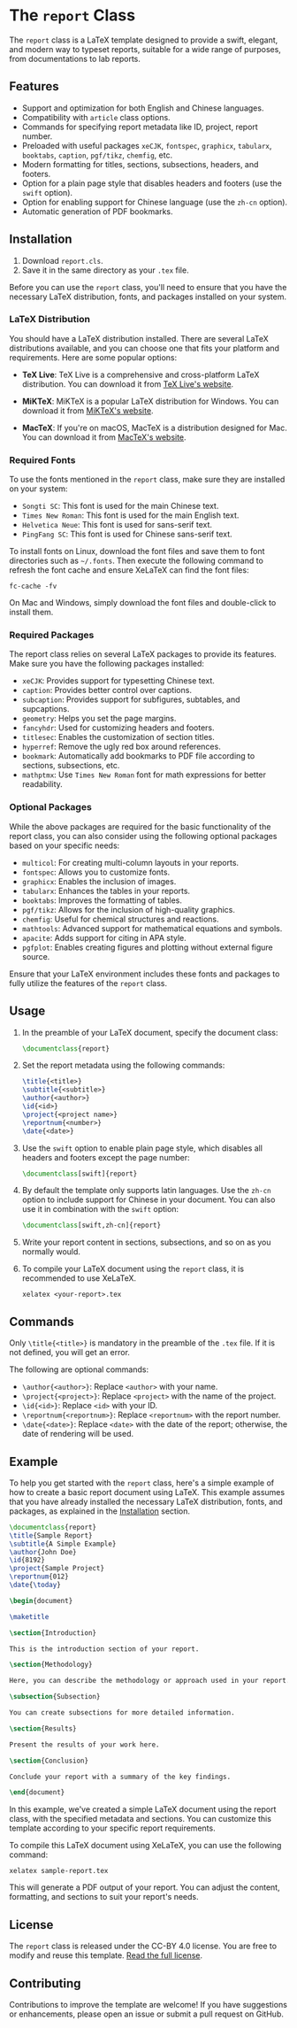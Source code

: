 # The `report` Class

The `report` class is a LaTeX template designed to provide a swift, elegant, and modern way to typeset reports, suitable for a wide range of purposes, from documentations to lab reports.

## Features

- Support and optimization for both English and Chinese languages.
- Compatibility with `article` class options.
- Commands for specifying report metadata like ID, project, report number.
- Preloaded with useful packages `xeCJK`, `fontspec`, `graphicx`, `tabularx`, `booktabs`, `caption`, `pgf/tikz`, `chemfig`, etc.
- Modern formatting for titles, sections, subsections, headers, and footers.
- Option for a plain page style that disables headers and footers (use the `swift` option).
- Option for enabling support for Chinese language (use the `zh-cn` option).
- Automatic generation of PDF bookmarks. 

## Installation

1. Download `report.cls`.
2. Save it in the same directory as your `.tex` file. 

Before you can use the `report` class, you'll need to ensure that you have the necessary LaTeX distribution, fonts, and packages installed on your system.

### LaTeX Distribution

You should have a LaTeX distribution installed. There are several LaTeX distributions available, and you can choose one that fits your platform and requirements. Here are some popular options:

- **TeX Live**: TeX Live is a comprehensive and cross-platform LaTeX distribution. You can download it from [TeX Live's website](https://www.tug.org/texlive/).

- **MiKTeX**: MiKTeX is a popular LaTeX distribution for Windows. You can download it from [MiKTeX's website](https://miktex.org/).

- **MacTeX**: If you're on macOS, MacTeX is a distribution designed for Mac. You can download it from [MacTeX's website](http://www.tug.org/mactex/).

### Required Fonts

To use the fonts mentioned in the `report` class, make sure they are installed on your system:

- `Songti SC`: This font is used for the main Chinese text.
- `Times New Roman`: This font is used for the main English text.
- `Helvetica Neue`: This font is used for sans-serif text.
- `PingFang SC`: This font is used for Chinese sans-serif text.

To install fonts on Linux, download the font files and save them to font directories such as `~/.fonts`. Then execute the following command to refresh the font cache and ensure XeLaTeX can find the font files:
```shell
fc-cache -fv
```

On Mac and Windows, simply download the font files and double-click to install them.

### Required Packages

The report class relies on several LaTeX packages to provide its features. Make sure you have the following packages installed:

- `xeCJK`: Provides support for typesetting Chinese text.
- `caption`: Provides better control over captions.
- `subcaption`: Provides support for subfigures, subtables, and supcaptions. 
- `geometry`: Helps you set the page margins.
- `fancyhdr`: Used for customizing headers and footers.
- `titlesec`: Enables the customization of section titles.
- `hyperref`: Remove the ugly red box around references. 
- `bookmark`: Automatically add bookmarks to PDF file according to sections, subsections, etc.
- `mathptmx`: Use `Times New Roman` font for math expressions for better readability. 

### Optional Packages

While the above packages are required for the basic functionality of the report class, you can also consider using the following optional packages based on your specific needs:

- `multicol`: For creating multi-column layouts in your reports.
- `fontspec`: Allows you to customize fonts.
- `graphicx`: Enables the inclusion of images.
- `tabularx`: Enhances the tables in your reports.
- `booktabs`: Improves the formatting of tables.
- `pgf/tikz`: Allows for the inclusion of high-quality graphics.
- `chemfig`: Useful for chemical structures and reactions.
- `mathtools`: Advanced support for mathematical equations and symbols.
- `apacite`: Adds support for citing in APA style.
- `pgfplot`: Enables creating figures and plotting without external figure source. 

Ensure that your LaTeX environment includes these fonts and packages to fully utilize the features of the `report` class.

## Usage

1. In the preamble of your LaTeX document, specify the document class:

    ```latex
    \documentclass{report}
    ```

2. Set the report metadata using the following commands:

    ```latex
    \title{<title>}
    \subtitle{<subtitle>}
    \author{<author>}
    \id{<id>}
    \project{<project name>}
    \reportnum{<number>}
    \date{<date>}
    ```

3. Use the `swift` option to enable plain page style, which disables all headers and footers except the page number:

    ```latex
    \documentclass[swift]{report}
    ```

4. By default the template only supports latin languages. Use the `zh-cn` option to include support for Chinese in your document. You can also use it in combination with the `swift` option:
   
    ```latex
    \documentclass[swift,zh-cn]{report}
    ```

5. Write your report content in sections, subsections, and so on as you normally would.

6. To compile your LaTeX document using the `report` class, it is recommended to use XeLaTeX. 

    ```shell
    xelatex <your-report>.tex
    ```

## Commands

Only `\title{<title>}` is mandatory in the preamble of the `.tex` file. If it is not defined, you will get an error.

The following are optional commands:

- `\author{<author>}`: Replace `<author>` with your name.
- `\project{<project>}`: Replace `<project>` with the name of the project.
- `\id{<id>}`: Replace `<id>` with your ID.
- `\reportnum{<reportnum>}`: Replace `<reportnum>` with the report number.
- `\date{<date>}`: Replace `<date>` with the date of the report; otherwise, the date of rendering will be used.

## Example

To help you get started with the `report` class, here's a simple example of how to create a basic report document using LaTeX. This example assumes that you have already installed the necessary LaTeX distribution, fonts, and packages, as explained in the [Installation](#installation) section.

```latex
\documentclass{report}
\title{Sample Report}
\subtitle{A Simple Example}
\author{John Doe}
\id{8192}
\project{Sample Project}
\reportnum{012}
\date{\today}

\begin{document}

\maketitle

\section{Introduction}

This is the introduction section of your report.

\section{Methodology}

Here, you can describe the methodology or approach used in your report.

\subsection{Subsection}

You can create subsections for more detailed information.

\section{Results}

Present the results of your work here.

\section{Conclusion}

Conclude your report with a summary of the key findings.

\end{document}
```

In this example, we've created a simple LaTeX document using the report class, with the specified metadata and sections. You can customize this template according to your specific report requirements.

To compile this LaTeX document using XeLaTeX, you can use the following command:

```shell
xelatex sample-report.tex
```
This will generate a PDF output of your report. You can adjust the content, formatting, and sections to suit your report's needs.

## License

The `report` class is released under the CC-BY 4.0 license. You are free to modify and reuse this template. [Read the full license](https://creativecommons.org/licenses/by/4.0/).

## Contributing

Contributions to improve the template are welcome! If you have suggestions or enhancements, please open an issue or submit a pull request on GitHub.
